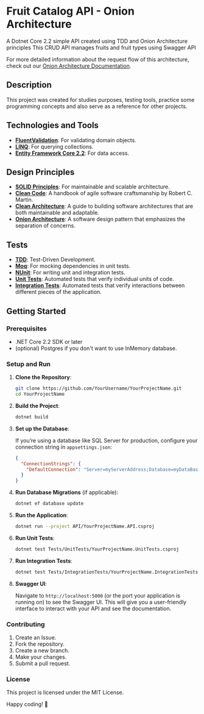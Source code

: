 # Fruit Catalog API - Onion Architecture
A Dotnet Core 2.2 simple API created using TDD and Onion Architecture principles
This CRUD API manages fruits and fruit types using Swagger API

For more detailed information about the request flow of this architecture, check out our [Onion Architecture Documentation](./docs/Onion.md).


## Description
This project was created for studies purposes, testing tools, practice some programming concepts and also serve as a reference for other projects.


## Technologies and Tools

- [**FluentValidation**](https://fluentvalidation.net/): For validating domain objects.
- [**LINQ**](https://docs.microsoft.com/en-us/dotnet/csharp/programming-guide/concepts/linq/): For querying collections.
- [**Entity Framework Core 2.2**](https://docs.microsoft.com/en-us/ef/core/): For data access.

## Design Principles

- [**SOLID Principles**](https://en.wikipedia.org/wiki/SOLID): For maintainable and scalable architecture.
- [**Clean Code**](https://amzn.to/3xLdpwE): A handbook of agile software craftsmanship by Robert C. Martin.
- [**Clean Architecture**](https://amzn.to/3Ek7ecB): A guide to building software architectures that are both maintainable and adaptable.
- [**Onion Architecture**](https://www.clarity-ventures.com/articles/onion-based-software-architecture): A software design pattern that emphasizes the separation of concerns.



## Tests
- [**TDD**](https://en.wikipedia.org/wiki/Test-driven_development): Test-Driven Development.
- [**Moq**](https://github.com/moq/moq4): For mocking dependencies in unit tests.
- [**NUnit**](https://nunit.org/): For writing unit and integration tests.
- [**Unit Tests**](https://docs.microsoft.com/en-us/dotnet/core/testing/unit-testing-with-dotnet-test): Automated tests that verify individual units of code.
- [**Integration Tests**](https://docs.microsoft.com/en-us/dotnet/core/testing/integration-testing): Automated tests that verify interactions between different pieces of the application.

## Getting Started

### Prerequisites

- .NET Core 2.2 SDK or later
- (optional) Postgres if you don't want to use InMemory database.

### Setup and Run

1. **Clone the Repository**:

    ```bash
    git clone https://github.com/YourUsername/YourProjectName.git
    cd YourProjectName
    ```

2. **Build the Project**:

    ```bash
    dotnet build
    ```

3. **Set up the Database**:
   
   If you’re using a database like SQL Server for production, configure your connection string in `appsettings.json`:
   
    ```json
    {
      "ConnectionStrings": {
        "DefaultConnection": "Server=myServerAddress;Database=myDataBase;User Id=myUsername;Password=myPassword;"
      }
    }
    ```

4. **Run Database Migrations** (if applicable):

    ```bash
    dotnet ef database update
    ```

5. **Run the Application**:

    ```bash
    dotnet run --project API/YourProjectName.API.csproj
    ```

6. **Run Unit Tests**:

    ```bash
    dotnet test Tests/UnitTests/YourProjectName.UnitTests.csproj
    ```

7. **Run Integration Tests**:

    ```bash
    dotnet test Tests/IntegrationTests/YourProjectName.IntegrationTests.csproj
    ```

8. **Swagger UI**:

    Navigate to `http://localhost:5000` (or the port your application is running on) to see the Swagger UI. This will give you a user-friendly interface to interact with your API and see the documentation.


### Contributing

1. Create an Issue.
2. Fork the repository.
3. Create a new branch.
4. Make your changes.
5. Submit a pull request.

### License
This project is licensed under the MIT License.

Happy coding! 🚀